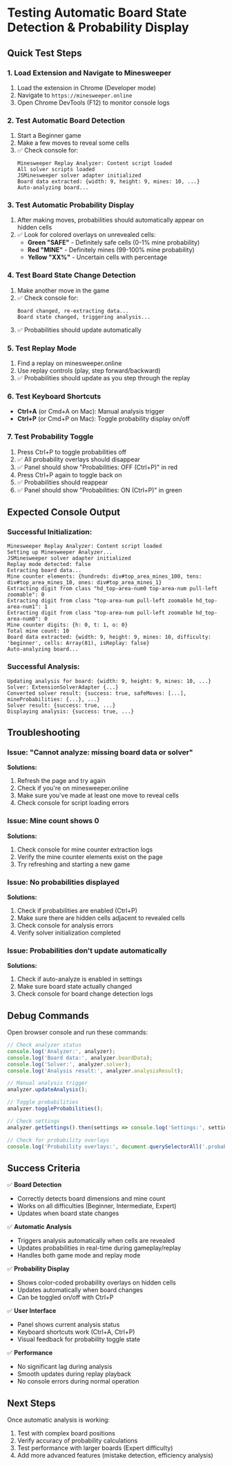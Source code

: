 # Testing Automatic Board State Detection & Probability Display

## Quick Test Steps

### 1. Load Extension and Navigate to Minesweeper
1. Load the extension in Chrome (Developer mode)
2. Navigate to `https://minesweeper.online`
3. Open Chrome DevTools (F12) to monitor console logs

### 2. Test Automatic Board Detection
1. Start a Beginner game
2. Make a few moves to reveal some cells
3. ✅ Check console for:
   ```
   Minesweeper Replay Analyzer: Content script loaded
   All solver scripts loaded
   JSMinesweeper solver adapter initialized
   Board data extracted: {width: 9, height: 9, mines: 10, ...}
   Auto-analyzing board...
   ```

### 3. Test Automatic Probability Display
1. After making moves, probabilities should automatically appear on hidden cells
2. ✅ Look for colored overlays on unrevealed cells:
   - **Green "SAFE"** - Definitely safe cells (0-1% mine probability)
   - **Red "MINE"** - Definitely mines (99-100% mine probability)  
   - **Yellow "XX%"** - Uncertain cells with percentage

### 4. Test Board State Change Detection
1. Make another move in the game
2. ✅ Check console for:
   ```
   Board changed, re-extracting data...
   Board state changed, triggering analysis...
   ```
3. ✅ Probabilities should update automatically

### 5. Test Replay Mode
1. Find a replay on minesweeper.online
2. Use replay controls (play, step forward/backward)
3. ✅ Probabilities should update as you step through the replay

### 6. Test Keyboard Shortcuts
- **Ctrl+A** (or Cmd+A on Mac): Manual analysis trigger
- **Ctrl+P** (or Cmd+P on Mac): Toggle probability display on/off

### 7. Test Probability Toggle
1. Press Ctrl+P to toggle probabilities off
2. ✅ All probability overlays should disappear
3. ✅ Panel should show "Probabilities: OFF (Ctrl+P)" in red
4. Press Ctrl+P again to toggle back on
5. ✅ Probabilities should reappear
6. ✅ Panel should show "Probabilities: ON (Ctrl+P)" in green

## Expected Console Output

### Successful Initialization:
```
Minesweeper Replay Analyzer: Content script loaded
Setting up Minesweeper Analyzer...
JSMinesweeper solver adapter initialized
Replay mode detected: false
Extracting board data...
Mine counter elements: {hundreds: div#top_area_mines_100, tens: div#top_area_mines_10, ones: div#top_area_mines_1}
Extracting digit from class "hd_top-area-num0 top-area-num pull-left zoomable": 0
Extracting digit from class "top-area-num pull-left zoomable hd_top-area-num1": 1
Extracting digit from class "top-area-num pull-left zoomable hd_top-area-num0": 0
Mine counter digits: {h: 0, t: 1, o: 0}
Total mine count: 10
Board data extracted: {width: 9, height: 9, mines: 10, difficulty: 'beginner', cells: Array(81), isReplay: false}
Auto-analyzing board...
```

### Successful Analysis:
```
Updating analysis for board: {width: 9, height: 9, mines: 10, ...}
Solver: ExtensionSolverAdapter {...}
Converted solver result: {success: true, safeMoves: [...], mineProbabilities: {...}, ...}
Solver result: {success: true, ...}
Displaying analysis: {success: true, ...}
```

## Troubleshooting

### Issue: "Cannot analyze: missing board data or solver"
**Solutions:**
1. Refresh the page and try again
2. Check if you're on minesweeper.online
3. Make sure you've made at least one move to reveal cells
4. Check console for script loading errors

### Issue: Mine count shows 0
**Solutions:**
1. Check console for mine counter extraction logs
2. Verify the mine counter elements exist on the page
3. Try refreshing and starting a new game

### Issue: No probabilities displayed
**Solutions:**
1. Check if probabilities are enabled (Ctrl+P)
2. Make sure there are hidden cells adjacent to revealed cells
3. Check console for analysis errors
4. Verify solver initialization completed

### Issue: Probabilities don't update automatically
**Solutions:**
1. Check if auto-analyze is enabled in settings
2. Make sure board state actually changed
3. Check console for board change detection logs

## Debug Commands

Open browser console and run these commands:

```javascript
// Check analyzer status
console.log('Analyzer:', analyzer);
console.log('Board data:', analyzer.boardData);
console.log('Solver:', analyzer.solver);
console.log('Analysis result:', analyzer.analysisResult);

// Manual analysis trigger
analyzer.updateAnalysis();

// Toggle probabilities
analyzer.toggleProbabilities();

// Check settings
analyzer.getSettings().then(settings => console.log('Settings:', settings));

// Check for probability overlays
console.log('Probability overlays:', document.querySelectorAll('.probability-overlay').length);
```

## Success Criteria

✅ **Board Detection**
- Correctly detects board dimensions and mine count
- Works on all difficulties (Beginner, Intermediate, Expert)
- Updates when board state changes

✅ **Automatic Analysis**  
- Triggers analysis automatically when cells are revealed
- Updates probabilities in real-time during gameplay/replay
- Handles both game mode and replay mode

✅ **Probability Display**
- Shows color-coded probability overlays on hidden cells
- Updates automatically when board changes
- Can be toggled on/off with Ctrl+P

✅ **User Interface**
- Panel shows current analysis status
- Keyboard shortcuts work (Ctrl+A, Ctrl+P)
- Visual feedback for probability toggle state

✅ **Performance**
- No significant lag during analysis
- Smooth updates during replay playback
- No console errors during normal operation

## Next Steps

Once automatic analysis is working:
1. Test with complex board positions
2. Verify accuracy of probability calculations
3. Test performance with larger boards (Expert difficulty)
4. Add more advanced features (mistake detection, efficiency analysis) 